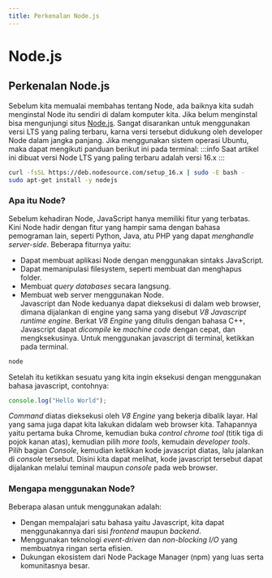 ```yaml
---
title: Perkenalan Node.js
---
```


# Node.js

## Perkenalan Node.js

Sebelum kita memualai membahas tentang Node, ada baiknya kita sudah menginstal Node itu sendiri di dalam komputer kita. Jika belum menginstal bisa mengunjungi situs [Node.js](https://nodejs.org/en/download/).
Sangat disarankan untuk menggunakan versi LTS yang paling terbaru, karna versi tersebut didukung oleh developer Node dalam jangka panjang. Jika menggunakan sistem operasi Ubuntu, maka dapat mengikuti panduan berikut ini pada terminal:
:::info
Saat artikel ini dibuat versi Node LTS yang paling terbaru adalah versi 16.x
:::

```bash
curl -fsSL https://deb.nodesource.com/setup_16.x | sudo -E bash -
sudo apt-get install -y nodejs
```

### Apa itu Node?

Sebelum kehadiran Node, JavaScript hanya memiliki fitur yang terbatas.
Kini Node hadir dengan fitur yang hampir sama dengan bahasa pemograman lain, seperti Python, Java, atu PHP yang dapat _menghandle server-side_. Beberapa fiturnya yaitu:

- Dapat membuat aplikasi Node dengan menggunakan sintaks JavaScript.
- Dapat memanipulasi filesystem, seperti membuat dan menghapus folder.
- Membuat _query databases_ secara langsung.
- Membuat web server menggunakan Node.  
  Javascript dan Node keduanya dapat dieksekusi di dalam web browser, dimana dijalankan di engine yang sama yang disebut _V8 Javascript runtime engine_. Berkat _V8 Engine_ yang ditulis dengan bahasa C++, Javascript dapat _dicompile_ ke _machine code_ dengan cepat, dan mengksekusinya.
  Untuk menggunakan javascript di terminal, ketikkan pada terminal.

```bash
node
```

Setelah itu ketikkan sesuatu yang kita ingin eksekusi dengan menggunakan bahasa javascript, contohnya:

```js title="di terminal"
console.log("Hello World");
```

_Command_ diatas dieksekusi oleh _V8 Engine_ yang bekerja dibalik layar.
Hal yang sama juga dapat kita lakukan didalam web browser kita. Tahapannya yaitu pertama buka Chrome, kemudian buka _control chrome tool_ (titik tiga di pojok kanan atas), kemudian pilih _more tools_, kemudain _developer tools_. Pilih bagian _Console_, kemudian ketikkan kode javascript diatas, lalu jalankan di _console_ tersebut. Disini kita dapat melihat, kode javascript tersebut dapat dijalankan melalui teminal maupun _console_ pada web browser.

### Mengapa menggunakan Node?

Beberapa alasan untuk menggunakan adalah:

- Dengan mempalajari satu bahasa yaitu Javascript, kita dapat menggunakannya dari sisi _frontend_ maupun _backend_.
- Menggunakan teknologi _event-driven_ dan _non-blocking I/O_ yang membuatnya ringan serta efisien.
- Dukungan ekosistem dari Node Package Manager (npm) yang luas serta komunitasnya besar.
